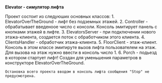 **Elevator - симулятор лифта**

Проект состоит из следуюших основных классов:
    1. ElevatorOverTheGround - лифт без подземных этажей.
    2. Controller - обрабатывает введеноое число с консоли.
        Консоль эмитирует панель с кнопками этажей в лифте.
    3. ElevatorsServer - при подключении нового этажа-клиента, создается поток с обработчиком этого клиента.
    4. ClientsHandler - обработчик этажа-клиента.
    5. FloorClient - этаж-клиент. Консоль в этом классе эмитируте вызов лифта пользователем на этаж.
        Для вызова на этаж нужно ввести в консоль число 1.
    6. Porch - подьезд в котором стартует лифт!
        Создан для уменьшения параметров в конструкторе ElevatorOverTheGround.

    Остановка всего проекта вводом в консоль лифта сообщения "Stop" не предусмотрена.